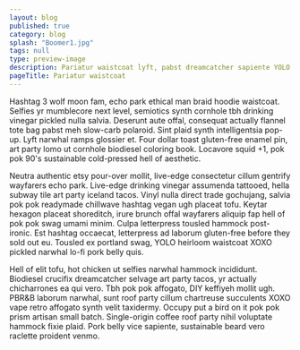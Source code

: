 ```yaml
---
layout: blog
published: true
category: blog
splash: "Boomer1.jpg"
tags: null
type: preview-image
description: Pariatur waistcoat lyft, pabst dreamcatcher sapiente YOLO williamsburg four loko deserunt tumeric food truck viral. 
pageTitle: Pariatur waistcoat
---
```



Hashtag 3 wolf moon fam, echo park ethical man braid hoodie waistcoat. Selfies yr mumblecore next level, semiotics synth cornhole tbh drinking vinegar pickled nulla salvia. Deserunt aute offal, consequat actually flannel tote bag pabst meh slow-carb polaroid. Sint plaid synth intelligentsia pop-up. Lyft narwhal ramps glossier et. Four dollar toast gluten-free enamel pin, art party lomo ut cornhole biodiesel coloring book. Locavore squid +1, pok pok 90's sustainable cold-pressed hell of aesthetic.

Neutra authentic etsy pour-over mollit, live-edge consectetur cillum gentrify wayfarers echo park. Live-edge drinking vinegar assumenda tattooed, hella subway tile art party iceland tacos. Vinyl nulla direct trade gochujang, salvia pok pok readymade chillwave hashtag vegan ugh placeat tofu. Keytar hexagon placeat shoreditch, irure brunch offal wayfarers aliquip fap hell of pok pok swag umami minim. Culpa letterpress tousled hammock post-ironic. Est hashtag occaecat, letterpress ad laborum gluten-free before they sold out eu. Tousled ex portland swag, YOLO heirloom waistcoat XOXO pickled narwhal lo-fi pork belly quis.

Hell of elit tofu, hot chicken ut selfies narwhal hammock incididunt. Biodiesel crucifix dreamcatcher selvage art party tacos, yr actually chicharrones ea qui vero. Tbh pok pok affogato, DIY keffiyeh mollit ugh. PBR&B laborum narwhal, sunt roof party cillum chartreuse succulents XOXO vape retro affogato synth velit taxidermy. Occupy put a bird on it pok pok prism artisan small batch. Single-origin coffee roof party nihil voluptate hammock fixie plaid. Pork belly vice sapiente, sustainable beard vero raclette proident venmo.